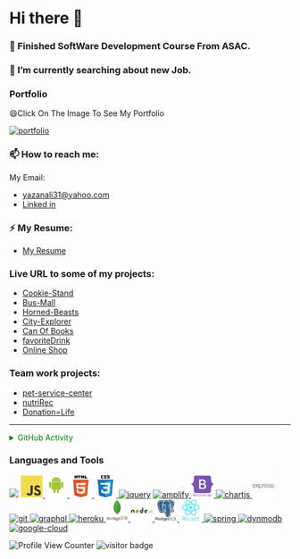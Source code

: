 # Hi there 👋

### 🌱 Finished SoftWare Development Course From ASAC.
### 🔭 I’m currently searching about new Job.

<!-- ### funny Jokes 
<img src="https://readme-jokes.vercel.app/api" alt="funny jockes" />
 -->
### Portfolio
<p>😄Click On The Image To See My Portfolio</p>
<p align="left"><a href="https://yazan-alkharabsheh-portfolio.netlify.app/" target="_blank" rel="noreferrer"><img src="https://www.new-educ.com/wp-content/uploads/portfolio.jpg" alt="portfolio" width="800px" height="250px"/></a></b>

### 📫 How to reach me:
My Email:
* <yazanali31@yahoo.com> 
* [Linked in](https://www.linkedin.com/in/Yazan-Alkharabsheh)

### ⚡ My Resume:
* [My Resume](https://docs.google.com/document/d/1gQUVQ1FPF3edOgJFvMTsH5wJo3NadtsY/edit?usp=sharing&ouid=106212087028092683312&rtpof=true&sd=true)


### Live URL to some of my projects:
* [Cookie-Stand](https://yazanabdulhafez.github.io/cookie-stand/)
* [Bus-Mall](https://yazanabdulhafez.github.io/bus-mall/)
* [Horned-Beasts](https://blissful-allen-bd06f2.netlify.app/)
* [City-Explorer](https://suspicious-brahmagupta-dd99c3.netlify.app/)
* [Can Of Books](https://trusting-colden-84ef43.netlify.app/)
* [favoriteDrink](https://favoritedrink.netlify.app/)
* [Online Shop](https://online-shop-ya.netlify.app/)


### Team work projects:

* [pet-service-center](https://pet-service-center.github.io/pets-care-center/)
* [nutriRec](https://nutrirec.netlify.app/)
* [Donation=Life](https://donationequallife.herokuapp.com/#whatwedo2)
--------------------------------------------------------------
<details style="color:green;">
 <summary >GitHub Activity</summary>
<img src="https://github-readme-stats.vercel.app/api/top-langs/?username=yazanabdulhafez&theme=radical&show_icons=true" alt="topLang"/>
<img src="https://github-readme-stats.vercel.app/api?username=yazanabdulhafez&theme=radical&show_icons=true" alt="img"/>
</details>

### Languages and Tools

<p align="left"><a href="https://www.java.com/en/" target="_blank" rel="noreferrer"><img src="https://img.icons8.com/color/48/000000/java-coffee-cup-logo--v1.png"/></a> <a href="https://developer.mozilla.org/en-US/docs/Web/JavaScript" target="_blank" rel="noreferrer"> <img src="https://raw.githubusercontent.com/devicons/devicon/master/icons/javascript/javascript-original.svg" alt="javascript" width="40" height="40"/> </a><a href="https://developer.android.com" target="_blank" rel="noreferrer"> <img src="https://raw.githubusercontent.com/devicons/devicon/master/icons/android/android-original-wordmark.svg" alt="android" width="40" height="40"/> </a><a href="https://www.w3.org/html/" target="_blank" rel="noreferrer"> <img src="https://raw.githubusercontent.com/devicons/devicon/master/icons/html5/html5-original-wordmark.svg" alt="html5" width="40" height="40"/> </a><a href="https://www.w3schools.com/css/" target="_blank" rel="noreferrer"> <img src="https://raw.githubusercontent.com/devicons/devicon/master/icons/css3/css3-original-wordmark.svg" alt="css3" width="40" height="40"/> </a><a href="https://jquery.com/" target="_blank" rel="noreferrer"><img src="https://img.icons8.com/ios-filled/50/4a90e2/jquery.png" alt="jquery" width="40" height="40"/></a> <a href="https://aws.amazon.com/amplify/" target="_blank" rel="noreferrer"> <img src="https://docs.amplify.aws/assets/logo-dark.svg" alt="amplify" width="40" height="40"/> </a><a href="https://getbootstrap.com" target="_blank" rel="noreferrer"> <img src="https://raw.githubusercontent.com/devicons/devicon/master/icons/bootstrap/bootstrap-plain-wordmark.svg" alt="bootstrap" width="40" height="40"/> </a> <a href="https://www.chartjs.org" target="_blank" rel="noreferrer"> <img src="https://www.chartjs.org/media/logo-title.svg" alt="chartjs" width="40" height="40"/> </a>  <a href="https://expressjs.com" target="_blank" rel="noreferrer"> <img src="https://raw.githubusercontent.com/devicons/devicon/master/icons/express/express-original-wordmark.svg" alt="express" width="40" height="40"/> </a> <a href="https://git-scm.com/" target="_blank" rel="noreferrer"> <img src="https://www.vectorlogo.zone/logos/git-scm/git-scm-icon.svg" alt="git" width="40" height="40"/> </a> <a href="https://graphql.org" target="_blank" rel="noreferrer"> <img src="https://www.vectorlogo.zone/logos/graphql/graphql-icon.svg" alt="graphql" width="40" height="40"/> </a> <a href="https://heroku.com" target="_blank" rel="noreferrer"> <img src="https://www.vectorlogo.zone/logos/heroku/heroku-icon.svg" alt="heroku" width="40" height="40"/> </a> <a href="https://www.mongodb.com/" target="_blank" rel="noreferrer"> <img src="https://raw.githubusercontent.com/devicons/devicon/master/icons/mongodb/mongodb-original-wordmark.svg" alt="mongodb" width="40" height="40"/> </a> <a href="https://nodejs.org" target="_blank" rel="noreferrer"> <img src="https://raw.githubusercontent.com/devicons/devicon/master/icons/nodejs/nodejs-original-wordmark.svg" alt="nodejs" width="40" height="40"/> </a> <a href="https://www.postgresql.org" target="_blank" rel="noreferrer"> <img src="https://raw.githubusercontent.com/devicons/devicon/master/icons/postgresql/postgresql-original-wordmark.svg" alt="postgresql" width="40" height="40"/> </a> <a href="https://reactjs.org/" target="_blank" rel="noreferrer"> <img src="https://raw.githubusercontent.com/devicons/devicon/master/icons/react/react-original-wordmark.svg" alt="react" width="40" height="40"/> </a> </a> 
 <a href="https://spring.io/" target="_blank" rel="noreferrer"> <img src="https://www.vectorlogo.zone/logos/springio/springio-icon.svg" alt="spring" width="40" height="40"/> </a> <a href="https://docs.aws.amazon.com/dynamodb/index.html" target="_blank" rel="noreferrer"><img src="https://cdn.cdnlogo.com/logos/a/89/aws-dynamodb.svg" alt="dynmodb" width="40" height="40"></a><a href="https://cloud.google.com/"><img src="https://cdn.cdnlogo.com/logos/g/75/google-cloud.svg" alt="google-cloud" width="40" height="40"></a> </p>
 
![Profile View Counter](https://komarev.com/ghpvc/?username=yazanabdulhafez)
![visitor badge](https://visitor-badge.glitch.me/badge?page_id=yazanabdulhafez.visitor-badge&left_text=My%20Page%20Visitors)

<!--profile preview 7,327-->

<!--
**yazanabdulhafez/yazanabdulhafez** is a ✨ _special_ ✨ repository because its `README.md` (this file) appears on your GitHub profile.

Here are some ideas to get you started:

- 🔭 I’m currently working on ...
- 🌱 I’m currently learning ...
- 👯 I’m looking to collaborate on ...
- 🤔 I’m looking for help with ...
- 💬 Ask me about ...
- 📫 How to reach me: ...
- 😄 Pronouns: ...
- ⚡ Fun fact: ...

-->
